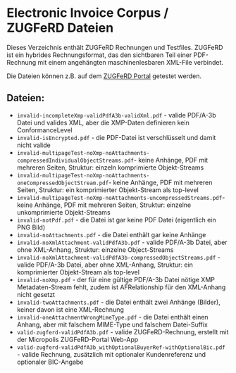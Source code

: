 # Electronic Invoice Corpus / ZUGFeRD Dateien

Dieses Verzeichnis enthält ZUGFeRD Rechnungen und Testfiles. ZUGFeRD ist ein hybrides Rechnungsformat, das den sichtbaren Teil einer PDF-Rechnung mit einem
angehängten maschinenlesbaren XML-File verbindet.

Die Dateien können z.B. auf dem [ZUGFeRD Portal](https://zugferd.goeszen.com/) getestet werden.

## Dateien:

- `invalid-incompleteXmp-validPdfA3b-validXml.pdf` - valide PDF/A-3b Datei und valides XML, aber die XMP-Daten definieren kein ConformanceLevel
- `invalid-isEncrypted.pdf` - die PDF-Datei ist verschlüsselt und damit nicht valide
- `invalid-multipageTest-noXmp-noAttachments-compressedIndividualObjectStreams.pdf`- keine Anhänge, PDF mit mehreren Seiten, Struktur: einzeln komprimierte Objekt-Streams
- `invalid-multipageTest-noXmp-noAttachments-oneCompressedObjectStream.pdf`- keine Anhänge, PDF mit mehreren Seiten, Struktur: ein komprimierter Objekt-Stream als top-level
- `invalid-multipageTest-noXmp-noAttachments-uncompressedStreams.pdf`- keine Anhänge, PDF mit mehreren Seiten, Struktur: einzelne unkomprimierte Objekt-Streams
- `invalid-notPdf.pdf` - die Datei ist gar keine PDF Datei (eigentlich ein PNG Bild)
- `invalid-noAttachments.pdf` - die Datei enthält gar keine Anhänge
- `invalid-noXmlAttachment-validPdfA3b.pdf` - valide PDF/A-3b Datei, aber ohne XML-Anhang, Struktur: einzelne Object-Streams
- `invalid-noXmlAttachment-validPdfA3b-compressedObjectStreams.pdf` - valide PDF/A-3b Datei, aber ohne XML-Anhang, Struktur: ein komprimierter Objekt-Stream als top-level
- `invalid-noXmp.pdf` - der für eine gültige PDF/A-3b Datei nötige XMP Metadaten-Stream fehlt, zudem ist AFRelationship für den XML-Anhang nicht gesetzt
- `invalid-twoAttachments.pdf` - die Datei enthält zwei Anhänge (Bilder), keiner davon ist eine XML-Rechnung
- `invalid-oneAttachmentWrongMimeType.pdf` - die Datei enthält einen Anhang, aber mit falschem MIME-Type und falschem Datei-Suffix
- `valid-zugferd-validPdfA3b.pdf` - valide ZUGFeRD-Rechnung, erstellt mit der Micropolis ZUGFeRD-Portal Web-App
- `valid-zugferd-validPdfA3b_withOptionalBuyerRef-withOptionalBic.pdf` - valide Rechnung, zusätzlich mit optionaler Kundenreferenz und optionaler BIC-Angabe
